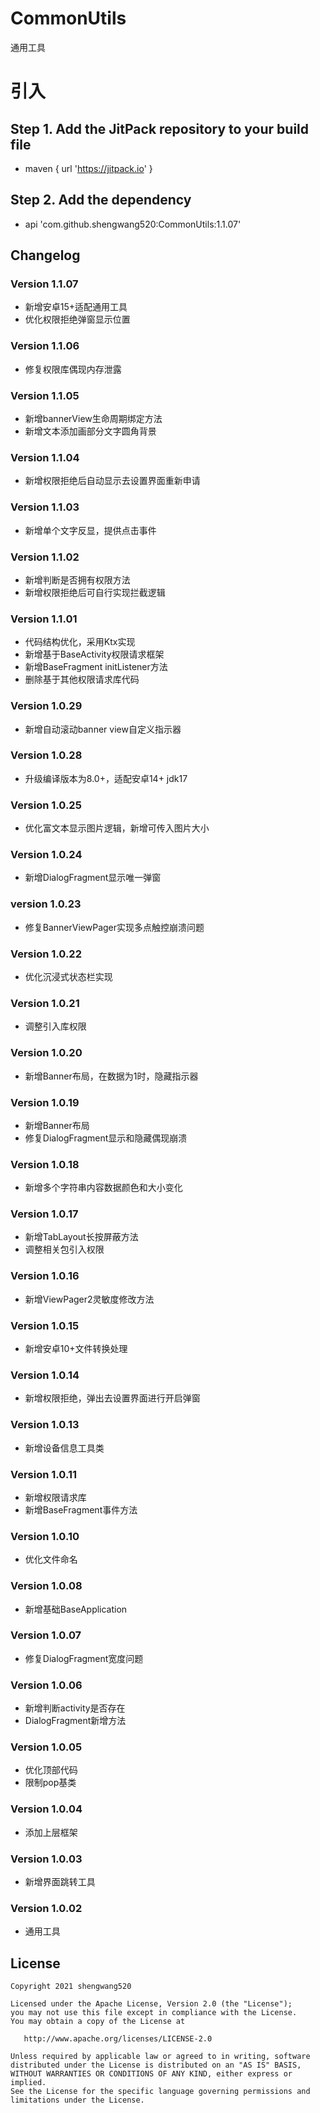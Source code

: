 # CommonUtils

通用工具

# 引入

## Step 1. Add the JitPack repository to your build file

* maven { url '<https://jitpack.io>' }

## Step 2. Add the dependency

* api 'com.github.shengwang520:CommonUtils:1.1.07'

## Changelog

### Version 1.1.07

* 新增安卓15+适配通用工具
* 优化权限拒绝弹窗显示位置

### Version 1.1.06

* 修复权限库偶现内存泄露

### Version 1.1.05

* 新增bannerView生命周期绑定方法
* 新增文本添加画部分文字圆角背景

### Version 1.1.04

* 新增权限拒绝后自动显示去设置界面重新申请

### Version 1.1.03

* 新增单个文字反显，提供点击事件

### Version 1.1.02

* 新增判断是否拥有权限方法
* 新增权限拒绝后可自行实现拦截逻辑

### Version 1.1.01

* 代码结构优化，采用Ktx实现
* 新增基于BaseActivity权限请求框架
* 新增BaseFragment initListener方法
* 删除基于其他权限请求库代码

### Version 1.0.29

* 新增自动滚动banner view自定义指示器

### Version 1.0.28

* 升级编译版本为8.0+，适配安卓14+ jdk17

### Version 1.0.25

* 优化富文本显示图片逻辑，新增可传入图片大小

### Version 1.0.24

* 新增DialogFragment显示唯一弹窗

### version 1.0.23

* 修复BannerViewPager实现多点触控崩溃问题

### Version 1.0.22

* 优化沉浸式状态栏实现

### Version 1.0.21

* 调整引入库权限

### Version 1.0.20

* 新增Banner布局，在数据为1时，隐藏指示器

### Version 1.0.19

* 新增Banner布局
* 修复DialogFragment显示和隐藏偶现崩溃

### Version 1.0.18

* 新增多个字符串内容数据颜色和大小变化

### Version 1.0.17

* 新增TabLayout长按屏蔽方法
* 调整相关包引入权限

### Version 1.0.16

* 新增ViewPager2灵敏度修改方法

### Version 1.0.15

* 新增安卓10+文件转换处理

### Version 1.0.14

* 新增权限拒绝，弹出去设置界面进行开启弹窗

### Version 1.0.13

* 新增设备信息工具类

### Version 1.0.11

* 新增权限请求库
* 新增BaseFragment事件方法

### Version 1.0.10

* 优化文件命名

### Version 1.0.08

* 新增基础BaseApplication

### Version 1.0.07

* 修复DialogFragment宽度问题

### Version 1.0.06

* 新增判断activity是否存在
* DialogFragment新增方法

### Version 1.0.05

* 优化顶部代码
* 限制pop基类

### Version 1.0.04

* 添加上层框架

### Version 1.0.03

* 新增界面跳转工具

### Version 1.0.02

* 通用工具

## License

    Copyright 2021 shengwang520

    Licensed under the Apache License, Version 2.0 (the "License");
    you may not use this file except in compliance with the License.
    You may obtain a copy of the License at

       http://www.apache.org/licenses/LICENSE-2.0

    Unless required by applicable law or agreed to in writing, software
    distributed under the License is distributed on an "AS IS" BASIS,
    WITHOUT WARRANTIES OR CONDITIONS OF ANY KIND, either express or implied.
    See the License for the specific language governing permissions and
    limitations under the License.
